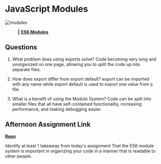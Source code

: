 # JavaScript Modules

![modules](https://bcw.blob.core.windows.net/public/img/1015719031845190)

> **📖 [ES6 Modules](https://codeworksacademy.com/fs-student-guide/resources/wk3/01-Modules)**

## Questions

1. What problem does using exports solve?
Code becoming very long and unorganized on one page, allowing you to split the code up into separate files.
2. How does export differ from export default?
export can be imported with any name while export default is used to export one value from a file.

3. What is a benefit of using the Module System?
Code can be split into smaller files that all have self-contained functionality, increasing performance, and making debugging easier.
## Afternoon Assignment Link

**[Repo](https://github.com/ConnerSeely/RallyRacers)**

Identify at least 1 takeaway from today's assignment
That the ES6 module system is important in organizing your code in a manner that is readable to other people.